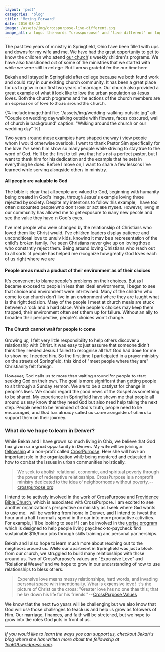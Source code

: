 ```yaml
---
layout: 'post'
categories: 'blog'
title: 'Moving Forward'
date: 2016-08-12
image: /assets/img/crosspurpose-live-different.jpg
image_alt: a logo, the words "crosspurpose" and "live different" on top of an image of a person using carpentry hand tools
---
```


The past two years of ministry in Springfield, Ohio have been filled with ups
and downs for my wife and me. We have had the great opportunity to get to know
the children who attend [our church](http://mychurchohio.com/)'s weekly
children's programs. We have also transitioned out of some of the ministries
that we started with while we were still in college. But I am so grateful for
the our time here.

Bekah and I stayed in Springfield after college because we both found work and
could stay in our existing church community. It has been a great place for us
to grow in our first two years of marriage. Our church also provided a great
example of what it look like to love the urban population as Jesus loves. Both
the church programs and the actions of the church members are an expression of
love to those around the church.

{% include image.html
    file: "/assets/img/wedding-walking-outside.jpg"
    alt: "Couple on wedding day walking outside with flowers, faces obscured, wall of church in background"
    caption: "Walking around the church on our wedding day"
%}

Two years around these examples have shaped the way I view people whom I would
otherwise overlook. I want to thank Pastor Sim specifically for the love I've
seen him show so many people while striving to stay true to the word of God.
He'll be the first to tell you that he's not a perfect pastor, but I want to
thank him for his dedication and the example that he sets in everything he
does. Before I move on, I want to share a few lessons I've learned while
serving alongside others in ministry.

#### All people are valuable to God

The bible is clear that all people are valued to God, beginning with humanity
being created in God's image, through Jesus's example loving those rejected by
society. Despite my intentions to follow this example, I have too often
discounted people who don't look or act like myself. However, living in our
community has allowed me to get exposure to many new people and see the value
they have in God's eyes.

I've met people who were changed by the relationship of Christians who loved
them like Christ would. I've children leaders display patience and
unconditional love to unruly kids, knowing it may be a representation of the
child's broken family. I've seen Christians never give up on loving those who
constantly reject them. Being around loving Christians who reach out to all
sorts of people has helped me recognize how greatly God loves each of us right
where we are.

#### People are as much a product of their environment as of their choices

It's convenient to blame people's problems on their choices. But as I became
exposed to people in less than ideal environments, I began to see that choice
and environment were intertwined. Many of the children who come to our church
don't live in an environment where they are taught what is the right decision.
Many of the people I meet at church meals are stuck between a rock and a hard
place. While people's choices may keep them trapped, their environment often
set's them up for failure. Without an ally to broaden their perspective,
people's choices won't change.

#### The Church cannot wait for people to come

Growing up, I felt very little responsibility to help others discover a
relationship with Christ. It was easy to just assume that someone didn't think
they needed Jesus. I failed to recognise all that God had done for me to show
me I needed him. So the first time I participated in a prayer ministry on the
streets of Springfield, this kind of "meet people where they are" Christianity
felt foreign.

However, God calls us to more than waiting around for people to start seeking
God on their own. The goal is more significant than getting people to sit
through a Sunday sermon. We are to be a catalyst for change in people's lives.
We should regard the good news of the Gospel as something to be shared. My
experience in Springfield have shown me that people all around us may know
that they need God but also need help taking the next step. People need to be
reminded of God's truth, people need to be encouraged, and God has already
called us come alongside of others to support them on their journey.

### What do we hope to learn in Denver?

While Bekah and I have grown so much living in Ohio, we believe that God has
given us a great opportunity in Denver. My wife will be joining a
[fellowship](http://www.crosspurposecenter.org/) at a non-profit called
[CrossPurpose](http://crosspurpose.org/). Here she will have an important role
in the organization while being mentored and educated in how to combat the
issues in urban communities holistically.

> We seek to abolish relational, economic, and spiritual poverty through the
> power of redemptive relationships. CrossPurpose is a nonprofit ministry
> dedicated to the idea of neighborhoods without poverty. --
> [crosspurpose.org](http://crosspurpose.org/)

I intend to be actively involved in the work of CrossPurpose and [Providence
Bible Church](http://www.providencedenver.org/), which is associated with
CrossPurpose. I am excited to see another organization's perspective on
ministry as I seek where God wants to use me. I will be working from home in
Denver, and I intend to invest the hour and a half I normally spend in the car
into more productive activities. For example, I'll be looking to see if I can
be involved in the [uprise program](http://crosspurpose.org/program/uprise/)
which is designed to help people living paycheck-to-paycheck find sustainable
\$15/hour jobs through skills training and personal partnerships.

Bekah and I also hope to learn much more about reaching out to the neighbors
around us. While our apartment in Springfield was just a block from our
church, we struggled to build many relationships with those around us. Two of
CrossPurpose's values are "Expensive Love" and "Relational Weave" and we hope
to grow in our understanding of how to use relationships to bless others.

> Expensive love means messy relationships, hard words, and invading personal
> space with intentionality. What is expensive love? It's the picture of Christ
> on the cross: "Greater love has no one than this; that he lay down his life
> for his friends." -- [CrossPurpose Values](http://crosspurpose.org/about/our-values/)

We know that the next two years will be challenging but we also know that God
will use those challenges to teach us and help us grow as followers of Him.
Our marriage, finances, and faith will be stretched, but we hope to grow into
the roles God puts in front of us.

---

_If you would like to learn the ways you can support us, checkout Bekah's
blog where she has written more about the fellowship at
[1co619.wordpress.com](https://1co619.wordpress.com/crosspurpose-fellowship)._
